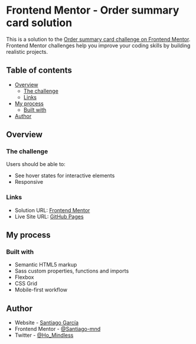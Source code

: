 # Frontend Mentor - Order summary card solution

This is a solution to the [Order summary card challenge on Frontend Mentor](https://www.frontendmentor.io/challenges/order-summary-component-QlPmajDUj). Frontend Mentor challenges help you improve your coding skills by building realistic projects. 

## Table of contents

- [Overview](#overview)
  - [The challenge](#the-challenge)
  - [Links](#links)
- [My process](#my-process)
  - [Built with](#built-with)
- [Author](#author)

## Overview

### The challenge

Users should be able to:

- See hover states for interactive elements
- Responsive


### Links

- Solution URL: [Frontend Mentor](https://www.frontendmentor.io/solutions/responsive-cards-using-css-grid-flexbox-and-sass-wiIXKMOKn)
- Live Site URL: [GitHub Pages](https://santiago-mnd.github.io/3-column-preview-card-component-challenge/)

## My process

### Built with

- Semantic HTML5 markup
- Sass custom properties, functions and imports
- Flexbox
- CSS Grid
- Mobile-first workflow

## Author

- Website - [Santiago García](https://github.com/Santiago-mnd)
- Frontend Mentor - [@Santiago-mnd](https://www.frontendmentor.io/profile/Santiago-mnd)
- Twitter - [@Ho_Mindless](https://twitter.com/Ho_Mindless)
